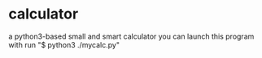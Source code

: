 # calculator
 a python3-based small and smart calculator 
 you can launch this program with run "$ python3 ./mycalc.py"
